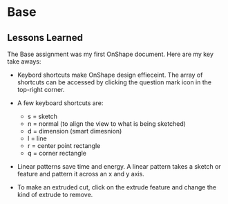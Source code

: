# Base

## Lessons Learned

The Base assignment was my first OnShape document. Here are my key take aways:

* Keybord shortcuts make OnShape design effieceint. The array of shortcuts can be accessed by clicking the question mark icon in the top-right corner.

* A few keyboard shortcuts are:
  - s = sketch
  - n = normal (to align the view to what is being sketched)
  - d = dimension (smart dimesnion)
  - l = line
  - r = center point rectangle
  - q = corner rectangle 

* Linear patterns save time and energy. A linear pattern takes a sketch or feature and pattern it across an x and y axis.

* To make an extruded cut, click on the extrude feature and change the kind of extrude to remove. 

